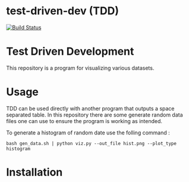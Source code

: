 # test-driven-dev (TDD)

[![Build Status](https://travis-ci.com/cu-swe4s-fall-2019/test-driven-development-tlfobe.svg?branch=master)](https://travis-ci.com/cu-swe4s-fall-2019/test-driven-development-tlfobe)

# Test Driven Development

This repository is a program for visualizing various datasets.

# Usage

TDD can be used directly with another program that outputs a space separated table. In this repository there are some generate random data files one can use to ensure the program is working as intended.

To generate a histogram of random date use the folling command :
```
bash gen_data.sh | python viz.py --out_file hist.png --plot_type histogram
```

# Installation

